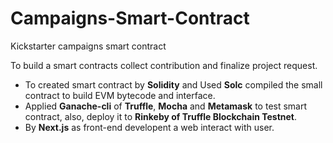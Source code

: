 # Campaigns-Smart-Contract
Kickstarter campaigns smart contract

To build a smart contracts collect contribution and finalize project request.

- To created smart contract by **Solidity** and Used **Solc** compiled the small contract to build EVM bytecode and interface.
- Applied **Ganache-cli** of **Truffle**, **Mocha** and **Metamask** to test smart contract, also, deploy it to **Rinkeby of Truffle Blockchain Testnet**.
- By **Next.js** as front-end developent a web interact with user.
